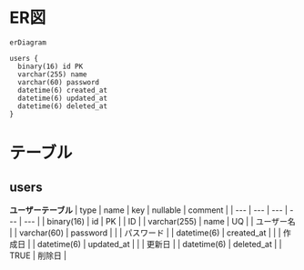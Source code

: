 # ER図

```mermaid
erDiagram

users {
  binary(16) id PK
  varchar(255) name
  varchar(60) password
  datetime(6) created_at
  datetime(6) updated_at
  datetime(6) deleted_at
}
```

# テーブル

## users
**ユーザーテーブル**
| type | name | key | nullable | comment |
| --- | --- | --- | --- | --- |
| binary(16) | id | PK | | ID |
| varchar(255) | name | UQ | | ユーザー名 |
| varchar(60) | password | | | パスワード |
| datetime(6) | created_at | | | 作成日 |
| datetime(6) | updated_at | | | 更新日 |
| datetime(6) | deleted_at | | TRUE | 削除日 |
